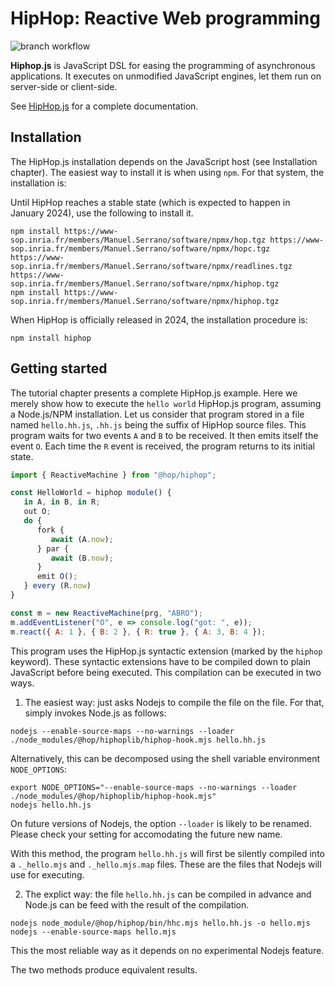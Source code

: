 HipHop: Reactive Web programming
================================

![branch workflow](https://github.com/manuel-serrano/hiphop/actions/workflows/hiphop.yml/badge.svg?branch=1.3.x)

__Hiphop.js__ is JavaScript DSL for easing the programming of asynchronous
applications. It executes on unmodified JavaScript engines, let them run
on server-side or client-side. 

See [HipHop.js](http://hop.inria.fr/hiphop) for a complete documentation.

Installation
------------

The HipHop.js installation depends on the JavaScript host 
(see Installation chapter). The easiest way to install it is when using 
`npm`. For that system, the installation is:

Until HipHop reaches a stable state (which is expected to happen in January
2024), use the following to install it.

```
npm install https://www-sop.inria.fr/members/Manuel.Serrano/software/npmx/hop.tgz https://www-sop.inria.fr/members/Manuel.Serrano/software/npmx/hopc.tgz https://www-sop.inria.fr/members/Manuel.Serrano/software/npmx/readlines.tgz https://www-sop.inria.fr/members/Manuel.Serrano/software/npmx/hiphop.tgz
npm install https://www-sop.inria.fr/members/Manuel.Serrano/software/npmx/hiphop.tgz
```

When HipHop is officially released in 2024, the installation procedure is:

```
npm install hiphop
```

Getting started
---------------

The tutorial chapter presents a complete HipHop.js example. Here we
merely show how to execute the `hello world` HipHop.js program,
assuming a Node.js/NPM installation. Let us consider that program
stored in a file named `hello.hh.js`, `.hh.js` being the suffix of
HipHop source files. This program waits for two events `A` and `B`
to be received. It then emits itself the event `O`. Each time the
`R` event is received, the program returns to its initial state.

```javascript
import { ReactiveMachine } from "@hop/hiphop";

const HelloWorld = hiphop module() {
   in A, in B, in R;
   out O;
   do {
      fork {
         await (A.now);
      } par {
         await (B.now);
      }
      emit O();
   } every (R.now)
}

const m = new ReactiveMachine(prg, "ABRO");
m.addEventListener("O", e => console.log("got: ", e));
m.react({ A: 1 }, { B: 2 }, { R: true }, { A: 3, B: 4 });
```

This program uses the HipHop.js syntactic extension (marked by the
`hiphop` keyword). These syntactic extensions have to be compiled down
to plain JavaScript before being executed. This compilation can be
executed in two ways. 

  1. The easiest way: just asks Nodejs to compile the file on the file. For 
  that, simply invokes Node.js as follows:
  
```
nodejs --enable-source-maps --no-warnings --loader ./node_modules/@hop/hiphoplib/hiphop-hook.mjs hello.hh.js
```

Alternatively, this can be decomposed using the shell variable environment
`NODE_OPTIONS`:

```
export NODE_OPTIONS="--enable-source-maps --no-warnings --loader ./node_modules/@hop/hiphoplib/hiphop-hook.mjs"
nodejs hello.hh.js
```

   On future versions of Nodejs, the option `--loader` is likely
   to be renamed. Please check your setting for accomodating the future new
   name.
   
   With this method, the program `hello.hh.js` will first be silently compiled
   into a `._hello.mjs` and `._hello.mjs.map` files. These are the files
   that Nodejs will use for executing.
   
   2. The explict way: the file `hello.hh.js` can be compiled in advance and
   Node.js can be feed with the result of the compilation.
   
```
nodejs node_module/@hop/hiphop/bin/hhc.mjs hello.hh.js -o hello.mjs
nodejs --enable-source-maps hello.mjs
```

   This the most reliable way as it depends on no experimental Nodejs feature.
   
The two methods produce equivalent results.



